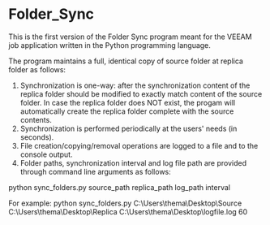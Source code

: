 # Folder_Sync

This is the first version of the Folder Sync program meant for the VEEAM job application written in the Python programming language.

The program maintains a full, identical copy of source folder at replica folder as follows:

1. Synchronization is one-way: after the synchronization content of the replica folder should be modified to exactly match content of the source folder. In case the replica folder does NOT exist, the progam will automatically create the replica folder complete with the source contents.
2. Synchronization is performed periodically at the users' needs (in seconds).
3. File creation/copying/removal operations are logged to a file and to the console output.
4. Folder paths, synchronization interval and log file path are provided through command line arguments as follows:

python sync_folders.py source_path replica_path log_path interval

For example: python sync_folders.py C:\Users\thema\Desktop\Source C:\Users\thema\Desktop\Replica C:\Users\thema\Desktop\logfile.log 60





